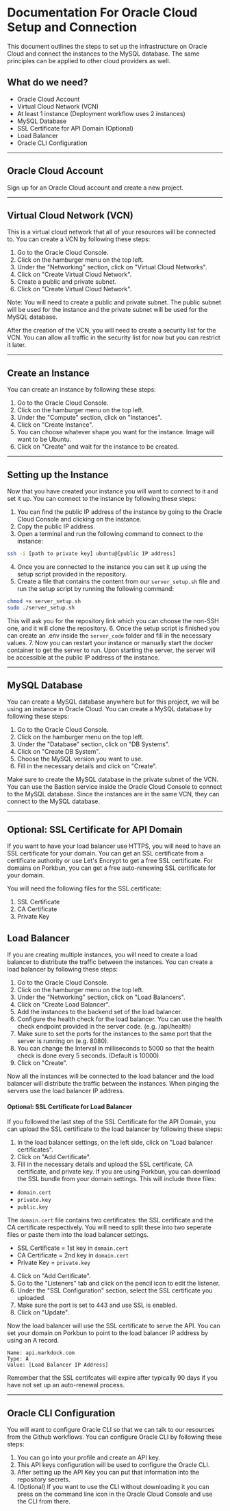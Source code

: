 # Documentation For Oracle Cloud Setup and Connection

This document outlines the steps to set up the infrastructure on Oracle Cloud and connect the instances to the MySQL database. The same principles can be applied to other cloud providers as well.

## What do we need?
- Oracle Cloud Account
- Virtual Cloud Network (VCN)
- At least 1 instance (Deployment workflow uses 2 instances)
- MySQL Database
- SSL Certificate for API Domain (Optional)
- Load Balancer
- Oracle CLI Configuration

---

## Oracle Cloud Account
Sign up for an Oracle Cloud account and create a new project.

---

## Virtual Cloud Network (VCN)
This is a virtual cloud network that all of your resources will be connected to. You can create a VCN by following these steps:
1. Go to the Oracle Cloud Console.
2. Click on the hamburger menu on the top left.
3. Under the "Networking" section, click on "Virtual Cloud Networks".
4. Click on "Create Virtual Cloud Network".
5. Create a public and private subnet.
6. Click on "Create Virtual Cloud Network".

Note: You will need to create a public and private subnet. The public subnet will be used for the instance and the private subnet will be used for the MySQL database.

After the creation of the VCN, you will need to create a security list for the VCN. You can allow all traffic in the security list for now but you can restrict it later.

---

## Create an Instance
You can create an instance by following these steps:
1. Go to the Oracle Cloud Console.
2. Click on the hamburger menu on the top left.
3. Under the "Compute" section, click on "Instances".
4. Click on "Create Instance".
5. You can choose whatever shape you want for the instance. Image will want to be Ubuntu.
6. Click on "Create" and wait for the instance to be created.

---

## Setting up the Instance
Now that you have created your instance you will want to connect to it and set it up. You can connect to the instance by following these steps:
1. You can find the public IP address of the instance by going to the Oracle Cloud Console and clicking on the instance.
2. Copy the public IP address.
3. Open a terminal and run the following command to connect to the instance:
```bash
ssh -i [path to private key] ubuntu@[public IP address]
```
4. Once you are connected to the instance you can set it up using the setup script provided in the repository.
5. Create a file that contains the content from our `server_setup.sh` file and run the setup script by running the following command:
```bash
chmod +x server_setup.sh
sudo ./server_setup.sh
```

This will ask you for the repository link which you can choose the non-SSH one, and it will clone the repository.
6. Once the setup script is finished you can create an .env inside the `server_code` folder and fill in the necessary values.
7. Now you can restart your instance or manually start the docker container to get the server to run. Upon starting the server,
the server will be accessible at the public IP address of the instance.

---

## MySQL Database
You can create a MySQL database anywhere but for this project, we will be using an instance in Oracle Cloud. You can create a MySQL database by following these steps:
1. Go to the Oracle Cloud Console.
2. Click on the hamburger menu on the top left.
3. Under the "Database" section, click on "DB Systems".
4. Click on "Create DB System".
5. Choose the MySQL version you want to use.
6. Fill in the necessary details and click on "Create".

Make sure to create the MySQL database in the private subnet of the VCN. You can use the Bastion service inside the Oracle Cloud Console to connect to the MySQL database.
Since the instances are in the same VCN, they can connect to the MySQL database.

---

## Optional: SSL Certificate for API Domain
If you want to have your load balancer use HTTPS, you will need to have an SSL certificate for your domain. You can get an SSL certificate from a certificate authority or use Let's Encrypt to get a free SSL certificate. For domains
on Porkbun, you can get a free auto-renewing SSL certificate for your domain.

You will need the following files for the SSL certificate:
1. SSL Certificate
2. CA Certificate
3. Private Key

## Load Balancer
If you are creating multiple instances, you will need to create a load balancer to distribute the traffic between the instances. You can create a load balancer by following these steps:
1. Go to the Oracle Cloud Console.
2. Click on the hamburger menu on the top left.
3. Under the "Networking" section, click on "Load Balancers".
4. Click on "Create Load Balancer".
6. Add the instances to the backend set of the load balancer.
7. Configure the health check for the load balancer. You can use the health check endpoint provided in the server code. (e.g. /api/health)
8. Make sure to set the ports for the instances to the same port that the server is running on (e.g. 8080).
9. You can change the Interval in milliseconds to 5000 so that the health check is done every 5 seconds. (Default is 10000)
10. Click on "Create".

Now all the instances will be connected to the load balancer and the load balancer will distribute the traffic between the instances. When
pinging the servers use the load balancer IP address.

#### Optional: SSL Certificate for Load Balancer
If you followed the last step of the SSL Certificate for the API Domain, you can upload the SSL certificate to the load balancer by following these steps:
1. In the load balancer settings, on the left side, click on "Load balancer certificates".
2. Click on "Add Certificate".
3. Fill in the necessary details and upload the SSL certificate, CA certificate, and private key.
If you are using Porkbun, you can download the SSL bundle from your domain settings. This will include three files:

- `domain.cert`
- `private.key`
- `public.key`

The `domain.cert` file contains two certificates: the SSL certificate and the CA certificate respectively. You will need to split these into two seperate files or paste them into the load balancer settings.

- SSL Certificate = 1st key in `domain.cert`
- CA Certificate = 2nd key in `domain.cert`
- Private Key = `private.key`

4. Click on "Add Certificate".
5. Go to the "Listeners" tab and click on the pencil icon to edit the listener.
6. Under the "SSL Configuration" section, select the SSL certificate you uploaded.
7. Make sure the port is set to 443 and use SSL is enabled.
8. Click on "Update".

Now the load balancer will use the SSL certificate to serve the API. You can set your domain on Porkbun to point to the load balancer IP address by using an A record.

```
Name: api.markdock.com
Type: A
Value: [Load Balancer IP Address]
```

Remember that the SSL certifcates will expire after typically 90 days if you have not set up an auto-renewal process.

---

## Oracle CLI Configuration
You will want to configure Oracle CLI so that we can talk to our resources from the Github workflows. You can configure Oracle CLI by following these steps:
1. You can go into your profile and create an API key.
2. This API keys configuration will be used to configure the Oracle CLI.
3. After setting up the API Key you can put that information into the repository secrets.
4. (Optional) If you want to use the CLI without downloading it you can press on the command line icon in the Oracle Cloud Console and use the CLI from there.
